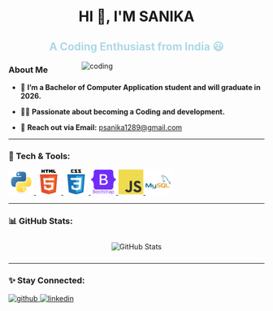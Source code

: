 <h1 align="center">HI 👋, I'M SANIKA</h1> 
<h2 align="center" style="color: lightblue;">A Coding Enthusiast from India 😃</h2>

<img align="right" alt="coding" width="360" src="https://i.pinimg.com/originals/e7/26/c7/e726c74ac081eed50feee1433d12c998.gif" />
 
### About Me
- 🔭 **I’m a Bachelor of Computer Application student and will graduate in 2026.**
  
- 👨‍💻 **Passionate about becoming a Coding and development.**
  
- 📩 **Reach out via Email:** [psanika1289@gmail.com](mailto:psanika1289@gmail.com)

---

### 🧩 Tech & Tools:
<p align="left">
  <a href="https://www.python.org" target="_blank" rel="noreferrer">
    <img src="https://raw.githubusercontent.com/devicons/devicon/master/icons/python/python-original.svg" alt="python" width="50" height="50"/>
  </a>
  <a href="https://www.w3.org/html/" target="_blank" rel="noreferrer">
    <img src="https://raw.githubusercontent.com/devicons/devicon/master/icons/html5/html5-original-wordmark.svg" alt="html5" width="50" height="50"/>
  </a>
  <a href="https://www.w3schools.com/css/" target="_blank" rel="noreferrer">
    <img src="https://raw.githubusercontent.com/devicons/devicon/master/icons/css3/css3-original-wordmark.svg" alt="css3" width="50" height="50"/>
  </a>
  <a href="https://getbootstrap.com" target="_blank" rel="noreferrer">
    <img src="https://raw.githubusercontent.com/devicons/devicon/master/icons/bootstrap/bootstrap-plain-wordmark.svg" alt="bootstrap" width="50" height="50"/>
  </a>
  <a href="https://developer.mozilla.org/en-US/docs/Web/JavaScript" target="_blank" rel="noreferrer">
    <img src="https://raw.githubusercontent.com/devicons/devicon/master/icons/javascript/javascript-original.svg" alt="javascript" width="50" height="50"/>
  </a>
  <a href="https://www.mysql.com/" target="_blank" rel="noreferrer">
    <img src="https://raw.githubusercontent.com/devicons/devicon/master/icons/mysql/mysql-original-wordmark.svg" alt="mysql" width="50" height="50"/>
  </a>
</p>


---
 ### 📊 GitHub Stats:
<p align="center">
  <img src="https://github-readme-stats.vercel.app/api?username=Sanika1289&show_icons=true&locale=en&theme=radical" alt="GitHub Stats" width="400" style="margin: 10px;" />
  
</p>



---

<h3 align="left">✨ Stay Connected:</h3>
<div align="left">
<a href="https://github.com/Sanika1289" target="_blank">
<img src=https://img.shields.io/badge/github-%2324292e.svg?&style=for-the-badge&logo=github&logoColor=white alt=github style="margin-bottom: 5px;" />
</a>
<a href="https://www.linkedin.com/in/sanika-patil-617865320/" target="_blank">
<img src=https://img.shields.io/badge/linkedin-%231E77B5.svg?&style=for-the-badge&logo=linkedin&logoColor=white alt=linkedin style="margin-bottom: 5px;" />
</a>
</div> 


